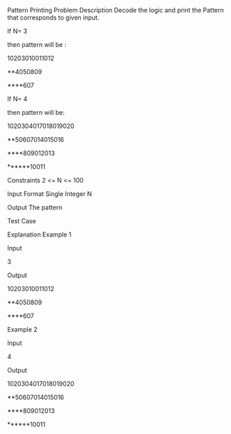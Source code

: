 Pattern Printing
Problem Description
Decode the logic and print the Pattern that corresponds to given input.

If N= 3

then pattern will be :

10203010011012

**4050809

****607

If N= 4

then pattern will be:

1020304017018019020

**50607014015016

****809012013

******10011

Constraints
2 <= N <= 100

Input Format
Single Integer N

Output
The pattern

Test Case

Explanation
Example 1

Input

3

Output

10203010011012

**4050809

****607

Example 2

Input

4

Output

1020304017018019020

**50607014015016

****809012013

******10011